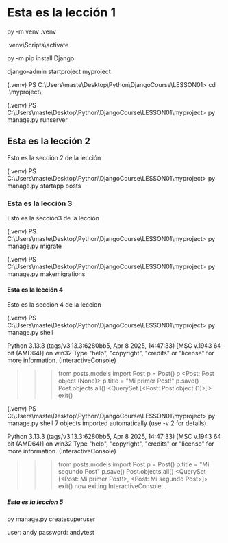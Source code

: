 # Esta es la lección 1

py -m venv .venv

.venv\Scripts\activate

py -m pip install Django

django-admin startproject myproject

(.venv) PS C:\Users\maste\Desktop\Python\DjangoCourse\LESSON01> cd .\myproject\

(.venv) PS C:\Users\maste\Desktop\Python\DjangoCourse\LESSON01\myproject> py manage.py runserver

## Esta es la lección 2

Esto es la sección 2 de la lección

(.venv) PS C:\Users\maste\Desktop\Python\DjangoCourse\LESSON01\myproject>
py manage.py startapp posts

### Esta es la lección 3

Esto es la sección3 de la lección

(.venv) PS C:\Users\maste\Desktop\Python\DjangoCourse\LESSON01\myproject> py manage.py migrate

(.venv) PS C:\Users\maste\Desktop\Python\DjangoCourse\LESSON01\myproject> py manage.py makemigrations

#### Esta es la lección 4

Esto es la sección 4 de la leccion

(.venv) PS C:\Users\maste\Desktop\Python\DjangoCourse\LESSON01\myproject> py manage.py shell

Python 3.13.3 (tags/v3.13.3:6280bb5, Apr 8 2025, 14:47:33) [MSC v.1943 64 bit (AMD64)] on win32
Type "help", "copyright", "credits" or "license" for more information.
(InteractiveConsole)

> > > from posts.models import Post
> > > p = Post()
> > > p
> > > <Post: Post object (None)>
> > > p.title = "Mi primer Post!"
> > > p.save()
> > > Post.objects.all()
> > > <QuerySet [<Post: Post object (1)>]>
> > > exit()

(.venv) PS C:\Users\maste\Desktop\Python\DjangoCourse\LESSON01\myproject> py manage.py shell
7 objects imported automatically (use -v 2 for details).

Python 3.13.3 (tags/v3.13.3:6280bb5, Apr 8 2025, 14:47:33) [MSC v.1943 64 bit (AMD64)] on win32
Type "help", "copyright", "credits" or "license" for more information.
(InteractiveConsole)

> > > from posts.models import Post
> > > p = Post()
> > > p.title = "Mi segundo Post"
> > > p.save()
> > > Post.objects.all()
> > > <QuerySet [<Post: Mi primer Post!>, <Post: Mi segundo Post>]>
> > > exit()
> > > now exiting InteractiveConsole...

##### Esta es la leccion 5

py manage.py createsuperuser

user: andy
password: andytest

